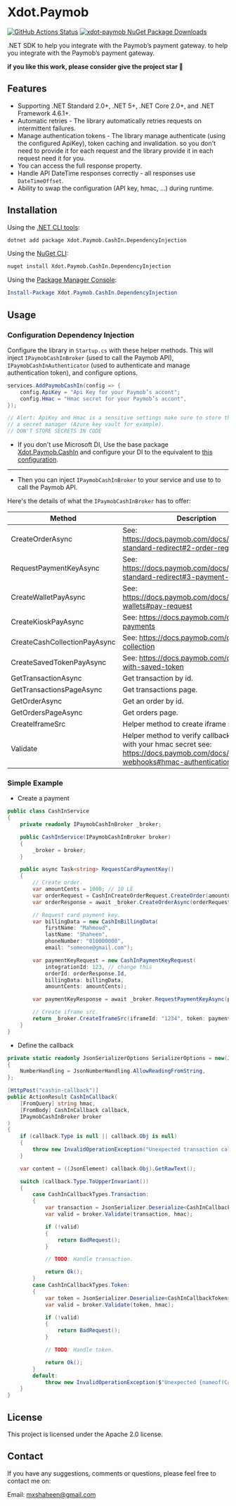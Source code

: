 # Xdot.Paymob

[![GitHub Actions Status](https://github.com/xshaheen/xdot-paymob/actions/workflows/ci.yml/badge.svg?branch=main)](https://github.com/xshaheen/xdot-paymob/actions) [![xdot-paymob NuGet Package Downloads](https://img.shields.io/nuget/dt/Xdot.Paymob.CashIn)](https://www.nuget.org/packages/Xdot.Paymob.CashIn)

.NET SDK to help you integrate with the Paymob’s payment gateway. to help you integrate with the Paymob’s payment gateway.

**if you like this work, please consider give the project star 🌟**

## Features

- Supporting .NET Standard 2.0+, .NET 5+, .NET Core 2.0+, and .NET Framework 4.6.1+.
- Automatic retries - The library automatically retries requests on intermittent failures.
- Manage authentication tokens - The library manage authenticate (using the configured ApiKey), token caching and invalidation. 
  so you don't need to provide it for each request and the library provide it in each request need it for you.
- You can access the full response property.
- Handle API DateTime responses correctly - all responses use `DateTimeOffset`.
- Ability to swap the configuration (API key, hmac, ...) during runtime.

## Installation

Using the [.NET CLI tools][dotnet-core-cli-tools]:

```sh
dotnet add package Xdot.Paymob.CashIn.DependencyInjection
```

Using the [NuGet CLI][nuget-cli]:

```sh
nuget install Xdot.Paymob.CashIn.DependencyInjection
```

Using the [Package Manager Console][package-manager-console]:

```powershell
Install-Package Xdot.Paymob.CashIn.DependencyInjection
```

## Usage

### Configuration Dependency Injection

Configure the library in `Startup.cs` with these helper methods. This will inject `IPaymobCashInBroker` (used to call
the Paymob API),
`IPaymobCashInAuthenticator` (used to authenticate and manage authentication token), and configure options.

```c#
services.AddPaymobCashIn(config => {
    config.ApiKey = "Api Key for your Paymob’s accont";
    config.Hmac = "Hmac secret for your Paymob’s accont",
});

// Alert: ApiKey and Hmac is a sensitive settings make sure to store them into
// a secret manager (Azure key vault for example).
// DON'T STORE SECRETS IN CODE
```

- If you don't use Microsoft DI, Use the base package [Xdot.Paymob.CashIn][cash-in-package] and configure your DI to the
  equivalent to [this configuration][di-config-ref].

---

- Then you can inject `IPaymobCashInBroker` to your service and use to to call the Paymob API.

Here's the details of what the `IPaymobCashInBroker` has to offer:

| Method                       | Description                                                                                                                          |
| ---------------------------- | ------------------------------------------------------------------------------------------------------------------------------------ |
| CreateOrderAsync             | See: https://docs.paymob.com/docs/accept-standard-redirect#2-order-registration-api                                                  |
| RequestPaymentKeyAsync       | See: https://docs.paymob.com/docs/accept-standard-redirect#3-payment-key-request                                                     |
| CreateWalletPayAsync         | See: https://docs.paymob.com/docs/mobile-wallets#pay-request                                                                         |
| CreateKioskPayAsync          | See: https://docs.paymob.com/docs/kiosk-payments                                                                                     |
| CreateCashCollectionPayAsync | See: https://docs.paymob.com/docs/cash-collection                                                                                    |
| CreateSavedTokenPayAsync     | See: https://docs.paymob.com/docs/pay-with-saved-token                                                                               |
| GetTransactionAsync          | Get transaction by id.                                                                                                               |
| GetTransactionsPageAsync     | Get transactions page.                                                                                                               |
| GetOrderAsync                | Get an order by id.                                                                                                                  |
| GetOrdersPageAsync           | Get orders page.                                                                                                                     |
| CreateIframeSrc              | Helper method to create iframe src url                                                                                               |
| Validate                     | Helper method to verify callback content with your hmac secret see: https://docs.paymob.com/docs/transaction-webhooks#hmac-authentication |

### Simple Example

- Create a payment

```c#
public class CashInService
{
    private readonly IPaymobCashInBroker _broker;

    public CashInService(IPaymobCashInBroker broker)
    {
        _broker = broker;
    }

    public async Task<string> RequestCardPaymentKey()
    {
        // Create order.
        var amountCents = 1000; // 10 LE
        var orderRequest = CashInCreateOrderRequest.CreateOrder(amountCents);
        var orderResponse = await _broker.CreateOrderAsync(orderRequest);

        // Request card payment key.
        var billingData = new CashInBillingData(
            firstName: "Mahmoud",
            lastName: "Shaheen",
            phoneNumber: "010000000",
            email: "someone@gmail.com");

        var paymentKeyRequest = new CashInPaymentKeyRequest(
            integrationId: 123, // change this
            orderId: orderResponse.Id,
            billingData: billingData,
            amountCents: amountCents);

        var paymentKeyResponse = await _broker.RequestPaymentKeyAsync(paymentKeyRequest);

        // Create iframe src.
        return _broker.CreateIframeSrc(iframeId: "1234", token: paymentKeyResponse.PaymentKey);
    }
}
```

- Define the callback

```c#
private static readonly JsonSerializerOptions SerializerOptions = new(JsonSerializerDefaults.Web)
{
    NumberHandling = JsonNumberHandling.AllowReadingFromString,
};

[HttpPost("cashin-callback")]
public ActionResult CashInCallback(
    [FromQuery] string hmac,
    [FromBody] CashInCallback callback,
    IPaymobCashInBroker broker
)
{
    if (callback.Type is null || callback.Obj is null)
    {
        throw new InvalidOperationException("Unexpected transaction callback.");
    }

    var content = ((JsonElement) callback.Obj).GetRawText();

    switch (callback.Type.ToUpperInvariant())
    {
        case CashInCallbackTypes.Transaction:
        {
            var transaction = JsonSerializer.Deserialize<CashInCallbackTransaction>(content, SerializerOptions)!;
            var valid = broker.Validate(transaction, hmac);

            if (!valid)
            {
                return BadRequest();
            }

            // TODO: Handle transaction.

            return Ok();
        }
        case CashInCallbackTypes.Token:
        {
            var token = JsonSerializer.Deserialize<CashInCallbackToken>(content, SerializerOptions)!;
            var valid = broker.Validate(token, hmac);

            if (!valid)
            {
                return BadRequest();
            }

            // TODO: Handle token.

            return Ok();
        }
        default:
            throw new InvalidOperationException($"Unexpected {nameof(CashInCallbackTypes)} = {callback.Type}");
    }
}
```

## License

This project is licensed under the Apache 2.0 license.

## Contact

If you have any suggestions, comments or questions, please feel free to contact me on:

Email: mxshaheen@gmail.com

[cash-in-package]: https://www.nuget.org/packages/Xdot.Paymob.CashIn/
[dotnet-core-cli-tools]: https://docs.microsoft.com/en-us/dotnet/core/tools/
[nuget-cli]: https://docs.microsoft.com/en-us/nuget/tools/nuget-exe-cli-reference
[package-manager-console]: https://docs.microsoft.com/en-us/nuget/tools/package-manager-console
[di-config-ref]: https://github.com/xshaheen/xdot-paymob/blob/main/src/CashIn.DependencyInjection/ServiceCollectionExtensions.cs#L58
